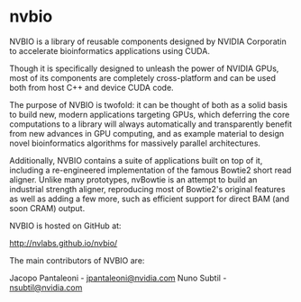 nvbio
=====

NVBIO is a library of reusable components designed by NVIDIA Corporatin to accelerate bioinformatics applications using CUDA.


Though it is specifically designed to unleash the power of NVIDIA GPUs,
most of its components are completely cross-platform and can be used both from host C++ and device CUDA code.

The purpose of NVBIO is twofold: it can be thought of both as a solid basis to build new, modern applications targeting
GPUs, which deferring the core computations to a library will always automatically and transparently benefit from new
advances in GPU computing, and as example material to design novel bioinformatics algorithms for massively parallel architectures.

Additionally, NVBIO contains a suite of applications built on top of it, including a re-engineered implementation of the famous
Bowtie2 short read aligner.
Unlike many prototypes, nvBowtie is an attempt to build an industrial strength aligner, reproducing most of Bowtie2's
original features as well as adding a few more, such as efficient support for direct BAM (and soon CRAM) output.


NVBIO is hosted on GitHub at:


  http://nvlabs.github.io/nvbio/


The main contributors of NVBIO are:

  Jacopo Pantaleoni  -  jpantaleoni@nvidia.com
  Nuno Subtil        -  nsubtil@nvidia.com